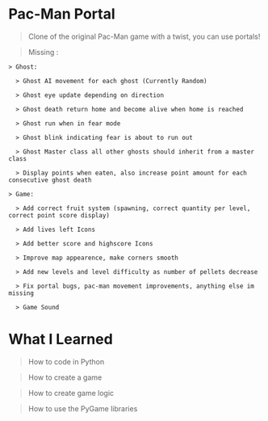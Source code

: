 # Pac-Man Portal

> Clone of the original Pac-Man game with a twist, you can use portals!

> Missing : 

    > Ghost:
  
      > Ghost AI movement for each ghost (Currently Random)

      > Ghost eye update depending on direction

      > Ghost death return home and become alive when home is reached

      > Ghost run when in fear mode

      > Ghost blink indicating fear is about to run out

      > Ghost Master class all other ghosts should inherit from a master class

      > Display points when eaten, also increase point amount for each consecutive ghost death
  
    > Game:
  
      > Add correct fruit system (spawning, correct quantity per level, correct point score display)

      > Add lives left Icons

      > Add better score and highscore Icons

      > Improve map appearence, make corners smooth

      > Add new levels and level difficulty as number of pellets decrease

      > Fix portal bugs, pac-man movement improvements, anything else im missing
      
      > Game Sound

# What I Learned

> How to code in Python

> How to create a game 

> How to create game logic

> How to use the PyGame libraries
